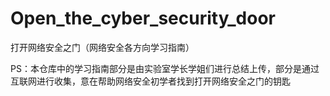 # Open_the_cyber_security_door
打开网络安全之门（网络安全各方向学习指南）

PS：本仓库中的学习指南部分是由实验室学长学姐们进行总结上传，部分是通过互联网进行收集，意在帮助网络安全初学者找到打开网络安全之门的钥匙


